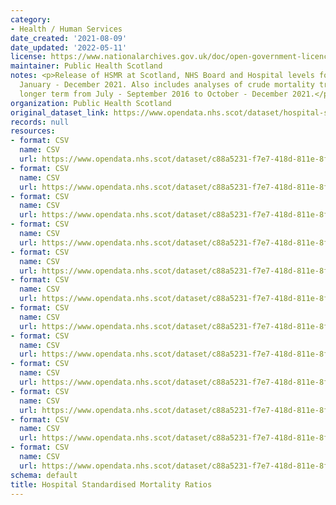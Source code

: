 ```yaml
---
category:
- Health / Human Services
date_created: '2021-08-09'
date_updated: '2022-05-11'
license: https://www.nationalarchives.gov.uk/doc/open-government-licence/version/3/
maintainer: Public Health Scotland
notes: <p>Release of HSMR at Scotland, NHS Board and Hospital levels for the period
  January - December 2021. Also includes analyses of crude mortality trends over the
  longer term from July - September 2016 to October - December 2021.</p>
organization: Public Health Scotland
original_dataset_link: https://www.opendata.nhs.scot/dataset/hospital-standardised-mortality-ratios
records: null
resources:
- format: CSV
  name: CSV
  url: https://www.opendata.nhs.scot/dataset/c88a5231-f7e7-418d-811e-8fc2bec79787/resource/dc09221b-57cd-4fbb-b1ec-d1ec8607d4bc/download/2022-05-10_admissions_type_open_data.csv
- format: CSV
  name: CSV
  url: https://www.opendata.nhs.scot/dataset/c88a5231-f7e7-418d-811e-8fc2bec79787/resource/0af7aecb-528c-4214-b86d-87370c0fa2b7/download/2022-05-10_age_group_open_data.csv
- format: CSV
  name: CSV
  url: https://www.opendata.nhs.scot/dataset/c88a5231-f7e7-418d-811e-8fc2bec79787/resource/5e19bfcc-814a-4ab5-91de-0863be84ebfb/download/2022-05-10_all_admissions_open_data_hb.csv
- format: CSV
  name: CSV
  url: https://www.opendata.nhs.scot/dataset/c88a5231-f7e7-418d-811e-8fc2bec79787/resource/1340bc5f-33a0-4be2-87a4-0e1738547b38/download/2022-05-10_all_admissions_open_data_hosp.csv
- format: CSV
  name: CSV
  url: https://www.opendata.nhs.scot/dataset/c88a5231-f7e7-418d-811e-8fc2bec79787/resource/64347580-f69f-49a0-acc9-b509bbceab58/download/2022-05-10_discharge_open_data.csv
- format: CSV
  name: CSV
  url: https://www.opendata.nhs.scot/dataset/c88a5231-f7e7-418d-811e-8fc2bec79787/resource/ec2af2be-87b6-4df8-b76c-7dd46061f5be/download/2022-05-10_pop_open_data.csv
- format: CSV
  name: CSV
  url: https://www.opendata.nhs.scot/dataset/c88a5231-f7e7-418d-811e-8fc2bec79787/resource/cc1488be-b6b3-4bb2-9245-8307ca92056f/download/2022-05-10_sex_open_data.csv
- format: CSV
  name: CSV
  url: https://www.opendata.nhs.scot/dataset/c88a5231-f7e7-418d-811e-8fc2bec79787/resource/b409ca3c-c6e3-4c3b-8910-fedabe2c8e6e/download/2022-05-10_simd_open_data.csv
- format: CSV
  name: CSV
  url: https://www.opendata.nhs.scot/dataset/c88a5231-f7e7-418d-811e-8fc2bec79787/resource/1dbd64b9-9e9f-4268-a083-4a2480ed2da3/download/2022-05-10_smr_open_data_hb.csv
- format: CSV
  name: CSV
  url: https://www.opendata.nhs.scot/dataset/c88a5231-f7e7-418d-811e-8fc2bec79787/resource/8381c6f3-21b1-4db6-9c12-fa464c9e4aa4/download/2022-05-10_smr_open_data_hosp.csv
- format: CSV
  name: CSV
  url: https://www.opendata.nhs.scot/dataset/c88a5231-f7e7-418d-811e-8fc2bec79787/resource/f46655f0-7d4d-4fba-95f1-76047cb84953/download/2022-05-10_spec_open_data.csv
- format: CSV
  name: CSV
  url: https://www.opendata.nhs.scot/dataset/c88a5231-f7e7-418d-811e-8fc2bec79787/resource/0f906b20-3e3d-4c0e-b6d4-23b74f209ec6/download/2022-05-10_place_open_data.csv
schema: default
title: Hospital Standardised Mortality Ratios
---
```

